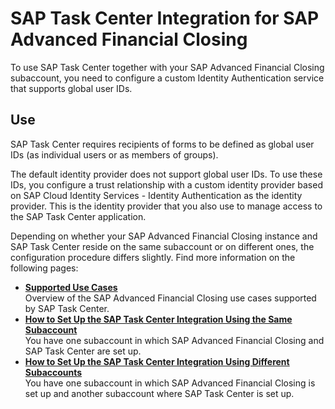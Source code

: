 <!-- loio625bfc3f35b24b2ba102384c691f3a32 -->

# SAP Task Center Integration for SAP Advanced Financial Closing

To use SAP Task Center together with your SAP Advanced Financial Closing subaccount, you need to configure a custom Identity Authentication service that supports global user IDs.



<a name="loio625bfc3f35b24b2ba102384c691f3a32__section_ltx_tjc_gzb"/>

## Use

SAP Task Center requires recipients of forms to be defined as global user IDs \(as individual users or as members of groups\).

The default identity provider does not support global user IDs. To use these IDs, you configure a trust relationship with a custom identity provider based on SAP Cloud Identity Services - Identity Authentication as the identity provider. This is the identity provider that you also use to manage access to the SAP Task Center application.

Depending on whether your SAP Advanced Financial Closing instance and SAP Task Center reside on the same subaccount or on different ones, the configuration procedure differs slightly. Find more information on the following pages:

-   **[Supported Use Cases](supported-use-cases-dc59212.md "Overview of the SAP Advanced Financial
                                                  Closing use
		cases supported by SAP Task Center.")**  
Overview of the SAP Advanced Financial Closing use cases supported by SAP Task Center.
-   **[How to Set Up the SAP Task Center Integration Using the Same Subaccount](how-to-set-up-the-sap-task-center-integration-using-the-same-subaccount-0ad15cd.md "You have one subaccount in which SAP Advanced Financial
                                                  Closing and SAP Task Center are set
		up.")**  
You have one subaccount in which SAP Advanced Financial Closing and SAP Task Center are set up.
-   **[How to Set Up the SAP Task Center Integration Using Different Subaccounts](how-to-set-up-the-sap-task-center-integration-using-different-subaccounts-98629e1.md "You have one subaccount in which SAP Advanced Financial
                                                  Closing is set up and another
		subaccount where SAP Task Center
		is set up.")**  
You have one subaccount in which SAP Advanced Financial Closing is set up and another subaccount where SAP Task Center is set up.

